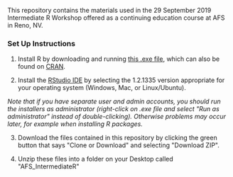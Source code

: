 This repository contains the materials used in the 29 September 2019 Intermediate R Workshop offered as a continuing education course at AFS in Reno, NV.

### Set Up Instructions  

1. Install R by downloading and running [this .exe file](https://cran.r-project.org/bin/windows/base/release.htm), which can also be found on [CRAN](https://cran.r-project.org/index.html).  

2. Install the [RStudio IDE](https://www.rstudio.com/products/rstudio/download/#download) by selecting the 1.2.1335 version appropriate for your operating system (Windows, Mac, or Linux/Ubuntu).  

*Note that if you have separate user and admin accounts, you should run the installers as administrator (right-click on .exe file and select "Run as administrator" instead of double-clicking). Otherwise problems may occur later, for example when installing R packages.*  

3. Download the files contained in this repository by clicking the green button that says "Clone or Download" and selecting "Download ZIP".  

4. Unzip these files into a folder on your Desktop called "AFS_IntermediateR"  
